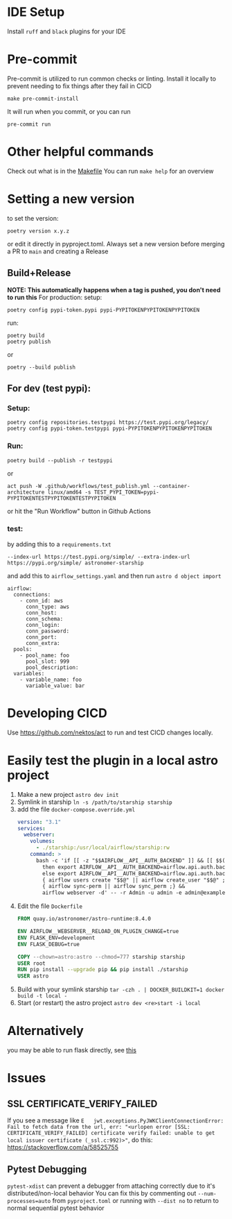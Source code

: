 # IDE Setup

Install `ruff` and `black` plugins for your IDE

# Pre-commit

Pre-commit is utilized to run common checks or linting.
Install it locally to prevent needing to fix things after they fail in CICD

```shell
make pre-commit-install
```

It will run when you commit, or you can run

```shell
pre-commit run
```

# Other helpful commands

Check out what is in the [Makefile](./Makefile)
You can run `make help` for an overview

# Setting a new version

to set the version:

```
poetry version x.y.z
```

or edit it directly in pyproject.toml.
Always set a new version before merging a PR to `main` and creating a Release

## Build+Release

**NOTE: This automatically happens when a tag is pushed, you don't need to run this**
For production:
setup:

```shell
poetry config pypi-token.pypi pypi-PYPITOKENPYPITOKENPYPITOKEN
```

run:

```shell
poetry build
poetry publish
```

or

```shell
poetry --build publish
```

## For dev (test pypi):

### Setup:

```shell
poetry config repositories.testpypi https://test.pypi.org/legacy/
poetry config pypi-token.testpypi pypi-PYPITOKENPYPITOKENPYPITOKEN
```

### Run:

```shell
poetry build --publish -r testpypi
```

or

```shell
act push -W .github/workflows/test_publish.yml --container-architecture linux/amd64 -s TEST_PYPI_TOKEN=pypi-PYPITOKENTESTPYPITOKENTESTPYPITOKEN
```

or hit the "Run Workflow" button in Github Actions

### test:

by adding this to a `requirements.txt`

```shell
--index-url https://test.pypi.org/simple/ --extra-index-url https://pypi.org/simple/ astronomer-starship
```

and add this to `airflow_settings.yaml` and then run `astro d object import`

```shell
airflow:
  connections:
    - conn_id: aws
      conn_type: aws
      conn_host:
      conn_schema:
      conn_login:
      conn_password:
      conn_port:
      conn_extra:
  pools:
    - pool_name: foo
      pool_slot: 999
      pool_description:
  variables:
    - variable_name: foo
      variable_value: bar
```

# Developing CICD

Use https://github.com/nektos/act to run and test CICD changes locally.

# Easily test the plugin in a local astro project

1. Make a new project `astro dev init`
2. Symlink in starship `ln -s /path/to/starship starship`
3. add the file `docker-compose.override.yml`
    ```yaml
    version: "3.1"
    services:
      webserver:
        volumes:
          - ./starship:/usr/local/airflow/starship:rw
        command: >
          bash -c 'if [[ -z "$$AIRFLOW__API__AUTH_BACKEND" ]] && [[ $$(pip show -f apache-airflow | grep basic_auth.py) ]];
            then export AIRFLOW__API__AUTH_BACKEND=airflow.api.auth.backend.basic_auth ;
            else export AIRFLOW__API__AUTH_BACKEND=airflow.api.auth.backend.default ; fi &&
            { airflow users create "$$@" || airflow create_user "$$@" ; } &&
            { airflow sync-perm || airflow sync_perm ;} &&
            airflow webserver -d' -- -r Admin -u admin -e admin@example.com -f admin -l user -p admin
    ```
4. Edit the file `Dockerfile`
    ```Dockerfile
    FROM quay.io/astronomer/astro-runtime:8.4.0

    ENV AIRFLOW__WEBSERVER__RELOAD_ON_PLUGIN_CHANGE=true
    ENV FLASK_ENV=development
    ENV FLASK_DEBUG=true

    COPY --chown=astro:astro --chmod=777 starship starship
    USER root
    RUN pip install --upgrade pip && pip install ./starship
    USER astro
    ```
5. Build with your symlink starship `tar -czh . | DOCKER_BUILDKIT=1 docker build -t local -`
6. Start (or restart) the astro project `astro dev <re>start -i local`

# Alternatively

you may be able to run flask directly,
see [this](https://airflow.apache.org/docs/apache-airflow/stable/authoring-and-scheduling/plugins.html#troubleshooting)


# Issues
## SSL CERTIFICATE_VERIFY_FAILED
If you see a message like `E   jwt.exceptions.PyJWKClientConnectionError: Fail to fetch data from the url, err: "<urlopen error [SSL: CERTIFICATE_VERIFY_FAILED] certificate verify failed: unable to get local issuer certificate (_ssl.c:992)>"`, do this: https://stackoverflow.com/a/58525755

## Pytest Debugging
`pytest-xdist` can prevent a debugger from attaching correctly due to it's distributed/non-local behavior
You can fix this by commenting out `--num-processes=auto` from `pyproject.toml` or running with `--dist no` to return to normal sequential pytest behavior
